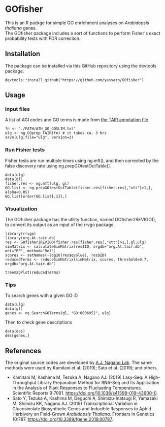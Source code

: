 # GOfisher  

This is an R packge for simple GO enrichment analyses on *Arabidopsis thaliana* genes.  
The GOfisher package includes a sort of functions to perform Fisher's exact probability tests with FDR correction.  

## Installation
The package can be installed via this GitHub repository using the devtools package.  
```
devtools::install_github("https://github.com/yassato/GOfisher")
```

## Usage

### Input files  
A list of AGI codes and GO terms is made from [the TAIR annotation file](https://www.arabidopsis.org/download_files/GO_and_PO_Annotations/Gene_Ontology_Annotations/ATH_GO_GOSLIM.txt)
```
fn <- "./PATH/ATH_GO_GOSLIM.txt"
ulg <- ng.GOprep_TAIR(fn) # it takes ca. 3 hrs
save(ulg,file="ulg", version=2)
```

### Run Fisher tests
Fisher tests are run multiple times using ng.mft(), and then corrected by the false discovery rate using ng.prepGOtestOutTable().
```
data(ulg)
data(gl)
fisher.res <- ng.mft(ulg, gl)
GO.list <- ng.prepGOtestOutTable(fisher.res[fisher.res[,"xtt"]>1,], alpha=0.05)
GO.list[order(GO.list[,1]),]
```

### Visualization
The GOfisher package has the utility function, named GOfisher2REVIGO(), to convert its output as an input of the rrvgo package.
```
library(rrvgo)
library(org.At.tair.db)
res <- GOfisher2REVIGO(fisher.res[fisher.res[,"xtt"]>1,],gl,ulg)
simMatrix <- calculateSimMatrix(res$ID, orgdb="org.At.tair.db", ont="BP", method="Rel")
scores <- setNames(-log10(res$qvalue), res$ID)
reducedTerms <- reduceSimMatrix(simMatrix, scores, threshold=0.7, orgdb="org.At.tair.db")

treemapPlot(reducedTerms)
```

### Tips  
To search genes with a given GO ID  
```
data(ulg)
data(gl)
genes <- ng.SearchGOTerms(gl, "GO:0006952", ulg)
```

Then to check gene descriptions  
```
data(des)
des[genes,]
```

## References
The original source codes are developed by [A.J. Nagano Lab](https://github.com/naganolab/). The same methods were used by Kamitani et al. (2019); Sato et al. (2019); and others.  
- Kamitani M, Kashima M, Tezuka A, Nagano AJ. (2019) Lasy-Seq: A High-Throughput Library Preparation Method for RNA-Seq and Its Application in the Analysis of Plant Responses to Fluctuating Temperatures. Scientific Reports 9:7091. https://doi.org/10.1038/s41598-019-43600-0.  
- Sato Y, Tezuka A, Kashima M, Deguchi A, Shimizu-Inatsugi R, Yamazaki M, Shimizu KK, Nagano AJ. (2019) Transcriptional Variation in Glucosinolate Biosynthetic Genes and Inducible Responses to Aphid Herbivory on Field-Grown *Arabidopsis Thaliana*. Frontiers in Genetics 10:787. https://doi.org/10.3389/fgene.2019.00787.


